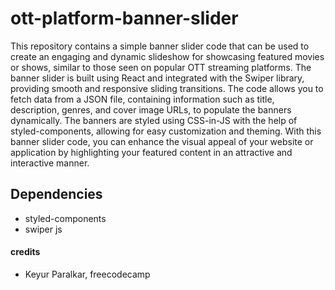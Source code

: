 # ott-platform-banner-slider

This repository contains a simple banner slider code that can be used to create an engaging and dynamic slideshow for showcasing featured movies or shows, similar to those seen on popular OTT streaming platforms. The banner slider is built using React and integrated with the Swiper library, providing smooth and responsive sliding transitions.
The code allows you to fetch data from a JSON file, containing information such as title, description, genres, and cover image URLs, to populate the banners dynamically.
The banners are styled using CSS-in-JS with the help of styled-components, allowing for easy customization and theming. With this banner slider code, you can enhance the visual appeal of your website or application by highlighting your featured content in an attractive and interactive manner.

## Dependencies

- styled-components
- swiper js

#### credits

- Keyur Paralkar, freecodecamp
